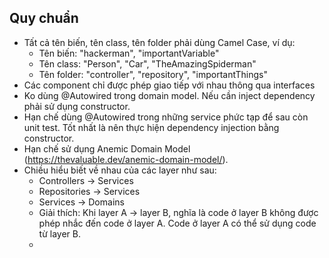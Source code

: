 ## Quy chuẩn
- Tất cả tên biến, tên class, tên folder phải dùng Camel Case, ví dụ: 
  - Tên biến: "hackerman", "importantVariable"
  - Tên class: "Person", "Car", "TheAmazingSpiderman"
  - Tên folder: "controller", "repository", "importantThings"
- Các component chỉ được phép giao tiếp với nhau thông qua interfaces
- Ko dùng @Autowired trong domain model. Nếu cần inject dependency phải sử dụng constructor.
- Hạn chế dùng @Autowired trong những service phức tạp để sau còn unit test. Tốt nhất là nên thực hiện dependency injection bằng constructor.
- Hạn chế sử dụng Anemic Domain Model (https://thevaluable.dev/anemic-domain-model/).
- Chiều hiểu biết về nhau của các layer như sau:
  - Controllers -> Services
  - Repositories -> Services
  - Services -> Domains
  - Giải thích: Khi layer A -> layer B, nghĩa là code ở layer B không được phép nhắc đến code ở layer A. Code ở layer A có thể sử dụng code từ layer B.
  - 